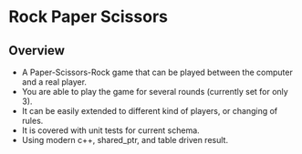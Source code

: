 # Rock Paper Scissors

## Overview
- A Paper-Scissors-Rock game that can be played between the computer and a real player.
- You are able to play the game for several rounds (currently set for only 3).
- It can be easily extended to different kind of players, or changing of rules.
- It is covered with unit tests for current schema.
- Using modern c++, shared_ptr, and table driven result.
